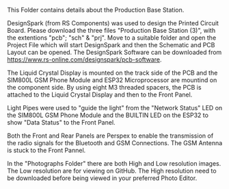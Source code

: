 This Folder contains details about the Production Base Station.

DesignSpark (from RS Components) was used to design the Printed Circuit Board. Please download the three files "Production Base Station (3)", with the extentions "pcb"; "sch" & "prj". Move to a suitable folder and open the Project File which will start DesignSpark and then the Schematic and PCB Layout can be opened. The DesignSpark Software can be downloaded from https://www.rs-online.com/designspark/pcb-software.

The Liquid Crystal Display is mounted on the track side of the PCB and the SIM800L GSM Phone Module and ESP32 Microprocessor are mountind on the component side. By using eight M3 threaded spacers, the PCB is attached to the Liquid Crystal Display and then to the Front Panel.

Light Pipes were used to "guide the light" from the "Network Status" LED on the SIM800L GSM Phone Module and the BUILTIN LED on the ESP32 to show "Data Status" to the Front Panel.

Both the Front and Rear Panels are Perspex to enable the transmission of the radio signals for the Bluetooth and GSM Connections. The GSM Antenna is stuck to the Front Pannel.

In the "Photographs Folder" there are both High and Low resolution images. The Low resolution are for viewing on GitHub. The High resolution need to be downloaded before being viewed in your preferred Photo Editor.

